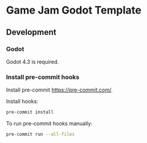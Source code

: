 # Game Jam Godot Template

## Development

### Godot

Godot 4.3 is required.

### Install pre-commit hooks

Install pre-commit <https://pre-commit.com/>.

Install hooks:

```bash
pre-commit install
```

To run pre-commit hooks manually:

```bash
pre-commit run --all-files
```

